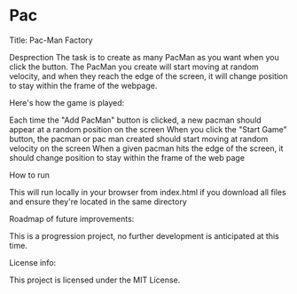 # Pac
Title: Pac-Man Factory 



Desprection
The task is to create as many PacMan as you want when you click the button. The PacMan you create will start moving at random velocity, and when they reach the edge of the screen, it will change position to stay within the frame of the webpage.

Here's how the game is played:

Each time the "Add PacMan" button is clicked, a new pacman should appear at a random position on the screen
When you click the "Start Game" button, the pacman or pac man created should start moving at random velocity on the screen
When a given pacman hits the edge of the screen, it should change position to stay within the frame of the web page



How to run

This will run locally in your browser from index.html if you download all files and ensure they're located in the same directory

Roadmap of future improvements: 

This is a progression project, no further development is anticipated at this time.

License info:

This project is licensed under the MIT License. 
